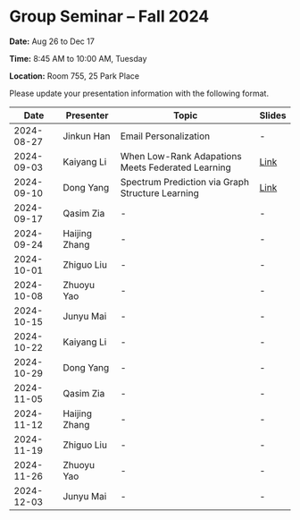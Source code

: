 # Group Seminar – Fall 2024

**Date:** Aug 26 to Dec 17

**Time:** 8:45 AM to 10:00 AM, Tuesday

**Location:** Room 755, 25 Park Place

Please update your presentation information with the following format.

| Date       | Presenter     | Topic | Slides |
|------------|----------------|--------|--------|
| 2024-08-27 |   Jinkun Han    |  Email Personalization  | -      |  
| 2024-09-03 | Kaiyang Li      | When Low-Rank Adapations Meets Federated Learning | [Link](https://github.com/KaiyangLi1992/GroupMeetingSchedule/blob/main/Slides/Kaiyang%20Li/when%20VBLora%20meet%20FL.pptx)      | 
| 2024-09-10      | Dong Yang      | Spectrum Prediction via Graph Structure Learning| [Link](https://github.com/KaiyangLi1992/GroupMeetingSchedule/blob/main/Slides/Dong%20Yang/Spectrum_Prediction.pptx)   |
| 2024-09-17      | Qasim Zia       | -   | -   |
| 2024-09-24      | Haijing Zhang   | -   | -   |
| 2024-10-01      | Zhiguo Liu      | -   | -   |
| 2024-10-08      | Zhuoyu Yao      | -   | -   |
| 2024-10-15      | Junyu Mai       | -   | -   |
| 2024-10-22      | Kaiyang Li      | -   | -   |
| 2024-10-29      | Dong Yang      | -   | -   |
| 2024-11-05      | Qasim Zia       | -   | -   |
| 2024-11-12      | Haijing Zhang   | -   | -   |
| 2024-11-19      | Zhiguo Liu      | -   | -   |
| 2024-11-26      | Zhuoyu Yao      | -   | -   |
| 2024-12-03      | Junyu Mai       | -   | -   |


